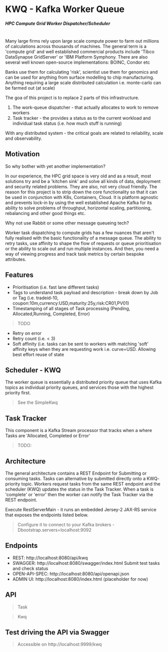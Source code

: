 # KWQ - Kafka Worker Queue

##### HPC Compute Grid Worker Dispatcher/Scheduler
#

Many large firms rely upon large scale compute power to farm out millions of calculations across thousands of machines. The general term is a 'compute grid' and well established commercial products include 'Tibco DataSynapse GridServer' or 'IBM Platform Symphony. There are also several well known open-source implementations: BOINC, Condor etc 

Banks use them for calculating 'risk', scientist use them for genomics and can be used for anything from surface modelling to chip manufacturing. Anything requiring a large scale distributed calculation i.e. monte-carlo can be farmed out (at scale)

The goa of this project is to replace 2 parts of this infrastructure. 
1. The work-queue dispatcher - that actually allocates to work to remove workers
2. Task tracker - the provides a status as to the current workload and individual task status (i.e. how much stuff is running)

With any distributed system - the critical goals are related to reliability, scale and observability.

## Motivation

So why bother with yet another implementation? 

In our experience, the HPC grid space is very old and as a result, most solutions try and be a 'kitchen sink' and solve all kinds of data, deployment and security related problems. They are also, not very cloud friendly. The reason for this project is to strip down the core functionality so that it can be used in conjunction with K8s, Containers, Cloud. It is platform agnostic and prevents lock-in by using the well established Apache Kafka for its ability to solve problems of throughput, horizontal scaling, partitioning, rebalancing and other good things etc.

Why not use Rabbit or some other message queueing tech?

Worker task dispatching to compute grids has a few nuances that aren't fully realised with the basic functionality of a message queue. The ability to retry tasks, use affinity to shape the flow of requests or queue prioritisation or the ability to scale out and run multiple instances. And then, you need a way of viewing progress and track task metrics by certain bespoke attributes.

## Features

- Prioritisation (i.e. fast lane different tasks)
- Tags to understand task payload and description - break down by Job or Tag (i.e. tradeid-10, coupon:10m,currency:USD,maturity:25y,risk:CR01,PV01)
- Timestamping of all stages of Task processing (Pending, Allocated,Running, Completed, Error)
>TODO
- Retry on error
- Retry count (i.e. < 3)
- Soft affinity (i.e. tasks can be sent to workers with matching 'soft' affinity keys when they are requesting work i.e. curve=USD. Allowing best effort reuse of state

## Scheduler - KWQ

The worker queue is essentially a distributed priority queue that uses Kafka topics as individual priority queues, and services those with the highest priority first. 
> See the SimpleKwq

## Task Tracker
This component is a Kafka Stream processor that tracks when a where Tasks are 'Allocated, Completed or Error'
> TODO:

## Architecture
The general architecture contains a REST Endpoint for Submitting or consuming tasks. Tasks can alternative by submitted directly onto a KWQ- priority topic.
Workers request tasks from the same REST endpoint and the scheduler (KWQ) updates the status in the Task Tracker. When a task is 'complete' or 'error' then the worker can notify the Task Tracker via the REST endpoint.

 
Execute RestServerMain - it runs an embedded Jersey-2 JAX-RS service that exposes the endpoints listed below. 
> Configure it to connect to your Kafka brokers -Dbootstrap.servers=localhost:9092

 ## Endpoints
  
 - REST: http://localhost:8080/api/kwq 
 - SWAGGER: http://localhost:8080/swagger/index.html Submit test tasks and check status
 - OPEN-API-SPEC: http://localhost:8080/api/openapi.json
 - ADMIN UI: http://localhost:8080/index.html (placeholder for now)
 
 ## API

> Task

> Kwq


## Test driving the API via Swagger

> Accessible on http://localhost:9999/kwq

